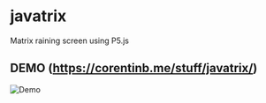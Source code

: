 # javatrix
Matrix raining screen using P5.js

## DEMO (https://corentinb.me/stuff/javatrix/)
![Demo](http://image.noelshack.com/fichiers/2017/09/1488210854-javatrix.png)
